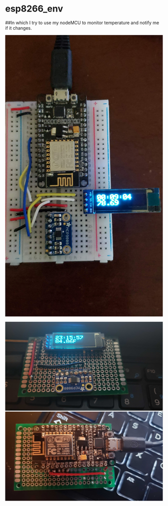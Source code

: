 # esp8266_env

##In which I try to use my nodeMCU to monitor temperature and notify me if it changes.


![esp8266 Enviroment Monitor](images/20210516_120906.jpg?raw=true "esp8266 Enviroment Monitor")



![esp8266 Enviroment Monitor Front](images/20210611_231557.jpg?raw=true "esp8266 Enviroment Monitor front")
![esp8266 Enviroment Monitor Rear](images/20210611_231610.jpg?raw=true "esp8266 Enviroment Monitor rear")
